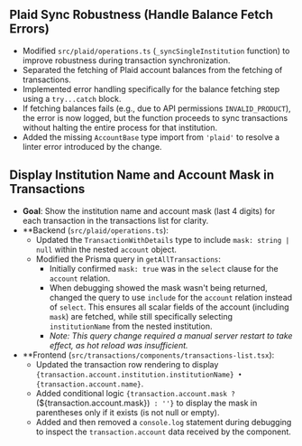 ## Plaid Sync Robustness (Handle Balance Fetch Errors)

- Modified `src/plaid/operations.ts` (`_syncSingleInstitution` function) to
  improve robustness during transaction synchronization.
- Separated the fetching of Plaid account balances from the fetching of
  transactions.
- Implemented error handling specifically for the balance fetching step using a
  `try...catch` block.
- If fetching balances fails (e.g., due to API permissions `INVALID_PRODUCT`),
  the error is now logged, but the function proceeds to sync transactions
  without halting the entire process for that institution.
- Added the missing `AccountBase` type import from `'plaid'` to resolve a linter
  error introduced by the change.

## Display Institution Name and Account Mask in Transactions

- **Goal**: Show the institution name and account mask (last 4 digits) for each
  transaction in the transactions list for clarity.
- \*\*Backend (`src/plaid/operations.ts`):
  - Updated the `TransactionWithDetails` type to include `mask: string | null`
    within the nested `account` object.
  - Modified the Prisma query in `getAllTransactions`:
    - Initially confirmed `mask: true` was in the `select` clause for the
      `account` relation.
    - When debugging showed the mask wasn't being returned, changed the query to
      use `include` for the `account` relation instead of `select`. This ensures
      all scalar fields of the account (including `mask`) are fetched, while
      still specifically selecting `institutionName` from the nested
      institution.
    - _Note: This query change required a manual server restart to take effect,
      as hot reload was insufficient._
- \*\*Frontend (`src/transactions/components/transactions-list.tsx`):
  - Updated the transaction row rendering to display
    `{transaction.account.institution.institutionName} • {transaction.account.name}`.
  - Added conditional logic `{transaction.account.mask ? `
    (${transaction.account.mask})` : ''}` to display the mask in parentheses
    only if it exists (is not null or empty).
  - Added and then removed a `console.log` statement during debugging to inspect
    the `transaction.account` data received by the component.
